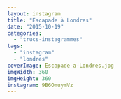 ```yaml
---
layout: instagram
title: "Escapade à Londres"
date: "2015-10-19"
categories: 
  - "trucs-instagrammes"
tags: 
  - "instagram"
  - "londres"
coverImage: Escapade-a-Londres.jpg
imgWidth: 360
imgHeight: 360
instagram: 9B6OmuymVz
---
```

